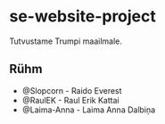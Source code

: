# se-website-project
Tutvustame Trumpi maailmale.

## Rühm
* @Slopcorn - Raido Everest
* @RaulEK - Raul Erik Kattai
* @Laima-Anna - Laima Anna Dalbiņa
